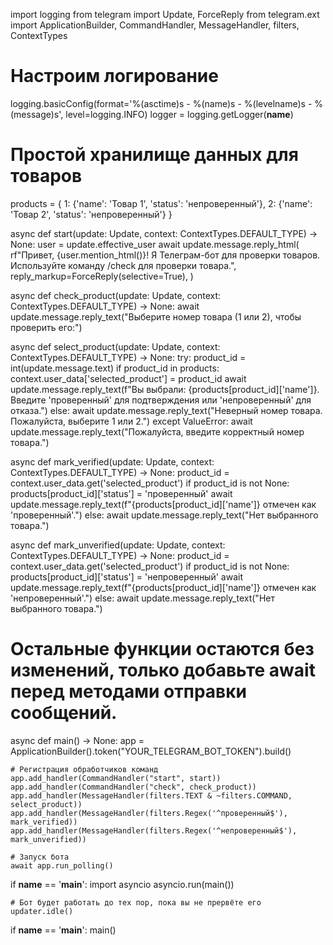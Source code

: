import logging
from telegram import Update, ForceReply
from telegram.ext import ApplicationBuilder, CommandHandler, MessageHandler, filters, ContextTypes

# Настроим логирование
logging.basicConfig(format='%(asctime)s - %(name)s - %(levelname)s - %(message)s',
                    level=logging.INFO)
logger = logging.getLogger(__name__)

# Простой хранилище данных для товаров
products = {
    1: {'name': 'Товар 1', 'status': 'непроверенный'},
    2: {'name': 'Товар 2', 'status': 'непроверенный'}
}

async def start(update: Update, context: ContextTypes.DEFAULT_TYPE) -> None:
    user = update.effective_user
    await update.message.reply_html(
        rf"Привет, {user.mention_html()}! Я Телеграм-бот для проверки товаров. Используйте команду /check для проверки товара.",
        reply_markup=ForceReply(selective=True),
    )

async def check_product(update: Update, context: ContextTypes.DEFAULT_TYPE) -> None:
    await update.message.reply_text("Выберите номер товара (1 или 2), чтобы проверить его:")

async def select_product(update: Update, context: ContextTypes.DEFAULT_TYPE) -> None:
    try:
        product_id = int(update.message.text)
        if product_id in products:
            context.user_data['selected_product'] = product_id
            await update.message.reply_text(f"Вы выбрали: {products[product_id]['name']}. Введите 'проверенный' для подтверждения или 'непроверенный' для отказа.")
        else:
            await update.message.reply_text("Неверный номер товара. Пожалуйста, выберите 1 или 2.")
    except ValueError:
        await update.message.reply_text("Пожалуйста, введите корректный номер товара.")

async def mark_verified(update: Update, context: ContextTypes.DEFAULT_TYPE) -> None:
    product_id = context.user_data.get('selected_product')
    if product_id is not None:
        products[product_id]['status'] = 'проверенный'
        await update.message.reply_text(f"{products[product_id]['name']} отмечен как 'проверенный'.")
    else:
        await update.message.reply_text("Нет выбранного товара.")

async def mark_unverified(update: Update, context: ContextTypes.DEFAULT_TYPE) -> None:
    product_id = context.user_data.get('selected_product')
    if product_id is not None:
        products[product_id]['status'] = 'непроверенный'
        await update.message.reply_text(f"{products[product_id]['name']} отмечен как 'непроверенный'.")
    else:
        await update.message.reply_text("Нет выбранного товара.")

# Остальные функции остаются без изменений, только добавьте await перед методами отправки сообщений.

async def main() -> None:
    app = ApplicationBuilder().token("YOUR_TELEGRAM_BOT_TOKEN").build()

    # Регистрация обработчиков команд
    app.add_handler(CommandHandler("start", start))
    app.add_handler(CommandHandler("check", check_product))
    app.add_handler(MessageHandler(filters.TEXT & ~filters.COMMAND, select_product))
    app.add_handler(MessageHandler(filters.Regex('^проверенный$'), mark_verified))
    app.add_handler(MessageHandler(filters.Regex('^непроверенный$'), mark_unverified))

    # Запуск бота
    await app.run_polling()

if __name__ == '__main__':
    import asyncio
    asyncio.run(main())

    # Бот будет работать до тех пор, пока вы не прервёте его
    updater.idle()

if __name__ == '__main__':
    main()
